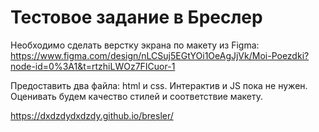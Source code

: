 # Тестовое задание в Бреслер

Необходимо сделать верстку экрана по макету из Figma:
https://www.figma.com/design/nLCSuj5EGtYOi1OeAgJjVk/Moi-Poezdki?node-id=0%3A1&t=rtzhiLWOz7FICuor-1


Предоставить два файла: html и css. Интерактив и JS пока не нужен. Оценивать будем качество стилей и соответствие макету.


https://dxdzdydxdzdy.github.io/bresler/
